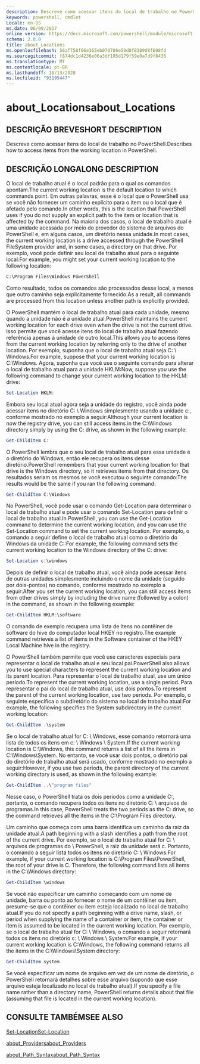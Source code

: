 ```yaml
---
description: Descreve como acessar itens do local de trabalho no PowerShell.
keywords: powershell, cmdlet
Locale: en-US
ms.date: 06/09/2017
online version: https://docs.microsoft.com/powershell/module/microsoft.powershell.core/about/about_locations?view=powershell-7.1&WT.mc_id=ps-gethelp
schema: 2.0.0
title: about_Locations
ms.openlocfilehash: 56af758f06e365eb070786e50d8f8309d8f608fd
ms.sourcegitcommit: f874dc1d4236e06a3df195d179f59e0a7d9f8436
ms.translationtype: MT
ms.contentlocale: pt-BR
ms.lasthandoff: 10/13/2020
ms.locfileid: "93195447"
---
```

# <a name="about_locations"></a><span data-ttu-id="e9a2c-104">about_Locations</span><span class="sxs-lookup"><span data-stu-id="e9a2c-104">about_Locations</span></span>

## <a name="short-description"></a><span data-ttu-id="e9a2c-105">DESCRIÇÃO BREVE</span><span class="sxs-lookup"><span data-stu-id="e9a2c-105">SHORT DESCRIPTION</span></span>
<span data-ttu-id="e9a2c-106">Descreve como acessar itens do local de trabalho no PowerShell.</span><span class="sxs-lookup"><span data-stu-id="e9a2c-106">Describes how to access items from the working location in PowerShell.</span></span>

## <a name="long-description"></a><span data-ttu-id="e9a2c-107">DESCRIÇÃO LONGA</span><span class="sxs-lookup"><span data-stu-id="e9a2c-107">LONG DESCRIPTION</span></span>

<span data-ttu-id="e9a2c-108">O local de trabalho atual é o local padrão para o qual os comandos apontam.</span><span class="sxs-lookup"><span data-stu-id="e9a2c-108">The current working location is the default location to which commands point.</span></span>
<span data-ttu-id="e9a2c-109">Em outras palavras, esse é o local que o PowerShell usa se você não fornecer um caminho explícito para o item ou o local que é afetado pelo comando.</span><span class="sxs-lookup"><span data-stu-id="e9a2c-109">In other words, this is the location that PowerShell uses if you do not supply an explicit path to the item or location that is affected by the command.</span></span> <span data-ttu-id="e9a2c-110">Na maioria dos casos, o local de trabalho atual é uma unidade acessada por meio do provedor de sistema de arquivos do PowerShell e, em alguns casos, um diretório nessa unidade.</span><span class="sxs-lookup"><span data-stu-id="e9a2c-110">In most cases, the current working location is a drive accessed through the PowerShell FileSystem provider and, in some cases, a directory on that drive.</span></span>
<span data-ttu-id="e9a2c-111">Por exemplo, você pode definir seu local de trabalho atual para o seguinte local:</span><span class="sxs-lookup"><span data-stu-id="e9a2c-111">For example, you might set your current working location to the following location:</span></span>

```powershell
C:\Program Files\Windows PowerShell
```

<span data-ttu-id="e9a2c-112">Como resultado, todos os comandos são processados desse local, a menos que outro caminho seja explicitamente fornecido.</span><span class="sxs-lookup"><span data-stu-id="e9a2c-112">As a result, all commands are processed from this location unless another path is explicitly provided.</span></span>

<span data-ttu-id="e9a2c-113">O PowerShell mantém o local de trabalho atual para cada unidade, mesmo quando a unidade não é a unidade atual.</span><span class="sxs-lookup"><span data-stu-id="e9a2c-113">PowerShell maintains the current working location for each drive even when the drive is not the current drive.</span></span> <span data-ttu-id="e9a2c-114">Isso permite que você acesse itens do local de trabalho atual fazendo referência apenas à unidade de outro local.</span><span class="sxs-lookup"><span data-stu-id="e9a2c-114">This allows you to access items from the current working location by referring only to the drive of another location.</span></span>
<span data-ttu-id="e9a2c-115">Por exemplo, suponha que o local de trabalho atual seja C: \\ Windows.</span><span class="sxs-lookup"><span data-stu-id="e9a2c-115">For example, suppose that your current working location is C:\\Windows.</span></span> <span data-ttu-id="e9a2c-116">Agora, suponha que você use o seguinte comando para alterar o local de trabalho atual para a unidade HKLM:</span><span class="sxs-lookup"><span data-stu-id="e9a2c-116">Now, suppose you use the following command to change your current working location to the HKLM: drive:</span></span>

```powershell
Set-Location HKLM:
```

<span data-ttu-id="e9a2c-117">Embora seu local atual agora seja a unidade do registro, você ainda pode acessar itens no diretório C: \\ Windows simplesmente usando a unidade c:, conforme mostrado no exemplo a seguir:</span><span class="sxs-lookup"><span data-stu-id="e9a2c-117">Although your current location is now the registry drive, you can still access items in the C:\\Windows directory simply by using the C: drive, as shown in the following example:</span></span>

```powershell
Get-ChildItem C:
```

<span data-ttu-id="e9a2c-118">O PowerShell lembra que o seu local de trabalho atual para essa unidade é o diretório do Windows, então ele recupera os itens desse diretório.</span><span class="sxs-lookup"><span data-stu-id="e9a2c-118">PowerShell remembers that your current working location for that drive is the Windows directory, so it retrieves items from that directory.</span></span> <span data-ttu-id="e9a2c-119">Os resultados seriam os mesmos se você executou o seguinte comando:</span><span class="sxs-lookup"><span data-stu-id="e9a2c-119">The results would be the same if you ran the following command:</span></span>

```powershell
Get-ChildItem C:\Windows
```

<span data-ttu-id="e9a2c-120">No PowerShell, você pode usar o comando Get-Location para determinar o local de trabalho atual e pode usar o comando Set-Location para definir o local de trabalho atual.</span><span class="sxs-lookup"><span data-stu-id="e9a2c-120">In PowerShell, you can use the Get-Location command to determine the current working location, and you can use the Set-Location command to set the current working location.</span></span> <span data-ttu-id="e9a2c-121">Por exemplo, o comando a seguir define o local de trabalho atual como o diretório do Windows da unidade C::</span><span class="sxs-lookup"><span data-stu-id="e9a2c-121">For example, the following command sets the current working location to the Windows directory of the C: drive:</span></span>

```powershell
Set-Location c:\windows
```

<span data-ttu-id="e9a2c-122">Depois de definir o local de trabalho atual, você ainda pode acessar itens de outras unidades simplesmente incluindo o nome da unidade (seguido por dois-pontos) no comando, conforme mostrado no exemplo a seguir:</span><span class="sxs-lookup"><span data-stu-id="e9a2c-122">After you set the current working location, you can still access items from other drives simply by including the drive name (followed by a colon) in the command, as shown in the following example:</span></span>

```powershell
Get-ChildItem HKLM:\software
```

<span data-ttu-id="e9a2c-123">O comando de exemplo recupera uma lista de itens no contêiner de software do hive do computador local HKEY no registro.</span><span class="sxs-lookup"><span data-stu-id="e9a2c-123">The example command retrieves a list of items in the Software container of the HKEY Local Machine hive in the registry.</span></span>

<span data-ttu-id="e9a2c-124">O PowerShell também permite que você use caracteres especiais para representar o local de trabalho atual e seu local pai.</span><span class="sxs-lookup"><span data-stu-id="e9a2c-124">PowerShell also allows you to use special characters to represent the current working location and its parent location.</span></span> <span data-ttu-id="e9a2c-125">Para representar o local de trabalho atual, use um único período.</span><span class="sxs-lookup"><span data-stu-id="e9a2c-125">To represent the current working location, use a single period.</span></span> <span data-ttu-id="e9a2c-126">Para representar o pai do local de trabalho atual, use dois pontos.</span><span class="sxs-lookup"><span data-stu-id="e9a2c-126">To represent the parent of the current working location, use two periods.</span></span> <span data-ttu-id="e9a2c-127">Por exemplo, o seguinte especifica o subdiretório do sistema no local de trabalho atual:</span><span class="sxs-lookup"><span data-stu-id="e9a2c-127">For example, the following specifies the System subdirectory in the current working location:</span></span>

```powershell
Get-ChildItem .\system
```

<span data-ttu-id="e9a2c-128">Se o local de trabalho atual for C: \\ Windows, esse comando retornará uma lista de todos os itens em c: \\ Windows \\ System.</span><span class="sxs-lookup"><span data-stu-id="e9a2c-128">If the current working location is C:\\Windows, this command returns a list of all the items in C:\\Windows\\System.</span></span> <span data-ttu-id="e9a2c-129">No entanto, se você usar dois pontos, o diretório pai do diretório de trabalho atual será usado, conforme mostrado no exemplo a seguir:</span><span class="sxs-lookup"><span data-stu-id="e9a2c-129">However, if you use two periods, the parent directory of the current working directory is used, as shown in the following example:</span></span>

```powershell
Get-ChildItem ..\"program files"
```

<span data-ttu-id="e9a2c-130">Nesse caso, o PowerShell trata os dois períodos como a unidade C:, portanto, o comando recupera todos os itens no diretório C: \\ arquivos de programas.</span><span class="sxs-lookup"><span data-stu-id="e9a2c-130">In this case, PowerShell treats the two periods as the C: drive, so the command retrieves all the items in the C:\\Program Files directory.</span></span>

<span data-ttu-id="e9a2c-131">Um caminho que começa com uma barra identifica um caminho da raiz da unidade atual.</span><span class="sxs-lookup"><span data-stu-id="e9a2c-131">A path beginning with a slash identifies a path from the root of the current drive.</span></span> <span data-ttu-id="e9a2c-132">Por exemplo, se o local de trabalho atual for C: \\ arquivos de programas do \\ PowerShell, a raiz da unidade será c. Portanto, o comando a seguir lista todos os itens no diretório C: \\ Windows:</span><span class="sxs-lookup"><span data-stu-id="e9a2c-132">For example, if your current working location is C:\\Program Files\\PowerShell, the root of your drive is C. Therefore, the following command lists all items in the C:\\Windows directory:</span></span>

```powershell
Get-ChildItem \windows
```

<span data-ttu-id="e9a2c-133">Se você não especificar um caminho começando com um nome de unidade, barra ou ponto ao fornecer o nome de um contêiner ou item, presume-se que o contêiner ou item esteja localizado no local de trabalho atual.</span><span class="sxs-lookup"><span data-stu-id="e9a2c-133">If you do not specify a path beginning with a drive name, slash, or period when supplying the name of a container or item, the container or item is assumed to be located in the current working location.</span></span> <span data-ttu-id="e9a2c-134">Por exemplo, se o local de trabalho atual for C: \\ Windows, o comando a seguir retornará todos os itens no diretório c: \\ Windows \\ System:</span><span class="sxs-lookup"><span data-stu-id="e9a2c-134">For example, if your current working location is C:\\Windows, the following command returns all the items in the C:\\Windows\\System directory:</span></span>

```powershell
Get-ChildItem system
```

<span data-ttu-id="e9a2c-135">Se você especificar um nome de arquivo em vez de um nome de diretório, o PowerShell retornará detalhes sobre esse arquivo (supondo que esse arquivo esteja localizado no local de trabalho atual).</span><span class="sxs-lookup"><span data-stu-id="e9a2c-135">If you specify a file name rather than a directory name, PowerShell returns details about that file (assuming that file is located in the current working location).</span></span>

## <a name="see-also"></a><span data-ttu-id="e9a2c-136">CONSULTE TAMBÉM</span><span class="sxs-lookup"><span data-stu-id="e9a2c-136">SEE ALSO</span></span>

[<span data-ttu-id="e9a2c-137">Set-Location</span><span class="sxs-lookup"><span data-stu-id="e9a2c-137">Set-Location</span></span>](xref:Microsoft.PowerShell.Management.Set-Location)

[<span data-ttu-id="e9a2c-138">about_Providers</span><span class="sxs-lookup"><span data-stu-id="e9a2c-138">about_Providers</span></span>](about_Providers.md)

[<span data-ttu-id="e9a2c-139">about_Path_Syntax</span><span class="sxs-lookup"><span data-stu-id="e9a2c-139">about_Path_Syntax</span></span>](about_Path_Syntax.md)

